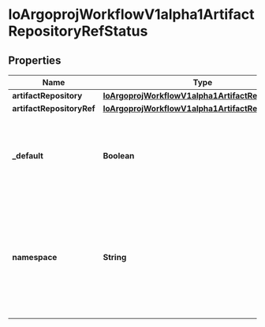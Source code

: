

# IoArgoprojWorkflowV1alpha1ArtifactRepositoryRefStatus


## Properties

Name | Type | Description | Notes
------------ | ------------- | ------------- | -------------
**artifactRepository** | [**IoArgoprojWorkflowV1alpha1ArtifactRepository**](IoArgoprojWorkflowV1alpha1ArtifactRepository.md) |  |  [optional]
**artifactRepositoryRef** | [**IoArgoprojWorkflowV1alpha1ArtifactRepositoryRef**](IoArgoprojWorkflowV1alpha1ArtifactRepositoryRef.md) |  |  [optional]
**_default** | **Boolean** | If this ref represents the default artifact repository, rather than a config map. |  [optional]
**namespace** | **String** | The namespace of the config map. Defaults to the workflow&#39;s namespace, or the controller&#39;s namespace (if found). |  [optional]



